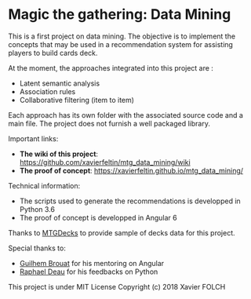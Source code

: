 # Magic the gathering: Data Mining

This is a first project on data mining.
The objective is to implement the concepts that may be used in a recommendation system for assisting players to build cards deck.

At the moment, the approaches integrated into this project are :
  - Latent semantic analysis
  - Association rules
  - Collaborative filtering (item to item)

Each approach has its own folder with the associated source code and a main file. The project does not furnish a well packaged library.

Important links:
  - **The wiki of this project**: https://github.com/xavierfeltin/mtg_data_mining/wiki
  - **The proof of concept**: https://xavierfeltin.github.io/mtg_data_mining/

Technical information:
  - The scripts used to generate the recommendations is developped in Python 3.6
  - The proof of concept is developped in Angular 6

Thanks to [MTGDecks](http://mtgdecks.net) to provide sample of decks data for this project.

Special thanks to: 
  - [Guilhem Brouat](https://www.linkedin.com/in/guilhem-brouat-b09148a5/) for his mentoring on Angular
  - [Raphael Deau](https://www.linkedin.com/in/rapha%C3%ABl-deau-015a7712a/) for his feedbacks on Python

This project is under MIT License
Copyright (c) 2018 Xavier FOLCH
